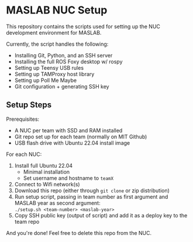 # MASLAB NUC Setup

This repository contains the scripts used for setting up the NUC development
environment for MASLAB.

Currently, the script handles the following:
- Installing Git, Python, and an SSH server
- Installing the full ROS Foxy desktop w/ rospy
- Setting up Teensy USB rules
- Setting up TAMProxy host library
- Setting up Poll Me Maybe
- Git configuration + generating SSH key

## Setup Steps

Prerequisites:
- A NUC per team with SSD and RAM installed
- Git repo set up for each team (normally on MIT Github)
- USB flash drive with Ubuntu 22.04 install image

For each NUC:
1. Install full Ubuntu 22.04
   - Minimal installation
   - Set username and hostname to `teamX`
3. Connect to Wifi network(s)
4. Download this repo (either through `git clone` or zip distribution)
5. Run setup script, passing in team number as first argument and MASLAB year as second argument:  
   `./setup.sh <team-number> <maslab-year>`
7. Copy SSH public key (output of script) and add it as a deploy key to the team repo
   
And you're done! Feel free to delete this repo from the NUC.
